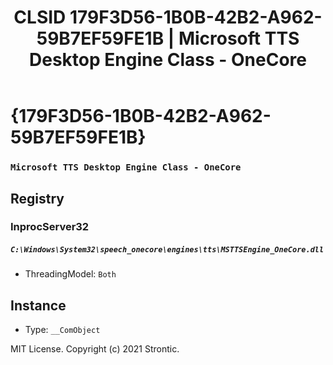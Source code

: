 ﻿---
title: "CLSID 179F3D56-1B0B-42B2-A962-59B7EF59FE1B | Microsoft TTS Desktop Engine Class - OneCore"
excerpt: What is COM-Object CLSID 179F3D56-1B0B-42B2-A962-59B7EF59FE1B?
---

# {179F3D56-1B0B-42B2-A962-59B7EF59FE1B}

### `Microsoft TTS Desktop Engine Class - OneCore`

## Registry


### InprocServer32

##### `C:\Windows\System32\speech_onecore\engines\tts\MSTTSEngine_OneCore.dll`
* ThreadingModel: `Both`

## Instance

* Type: `__ComObject`

MIT License. Copyright (c) 2021 Strontic.


